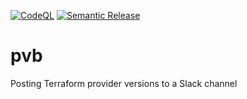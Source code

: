 [![CodeQL](https://github.com/nwhobart/pvb/actions/workflows/github-code-scanning/codeql/badge.svg?branch=main)](https://github.com/nwhobart/pvb/actions/workflows/github-code-scanning/codeql)
[![Semantic Release](https://github.com/nwhobart/pvb/actions/workflows/cd.yaml/badge.svg?branch=main)](https://github.com/nwhobart/pvb/actions/workflows/cd.yaml)

# pvb
Posting Terraform provider versions to a Slack channel
